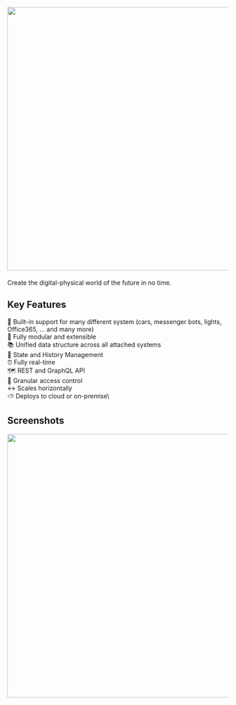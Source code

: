 <h1 align="center">
  <br>
  <a href="https://1src.tech"><img src="https://github.com/janhaa/one/blob/main/2_Logo%20Design%20Handout.png?raw=true" width="600"></a>
</h1>

Create the digital-physical world of the future in no time.

## Key Features

:bricks: Built-in support for many different system (cars, messenger bots, lights, Office365, ... and many more)\
:electric_plug: Fully modular and extensible\
:books: Unified data structure across all attached systems\
:bookmark_tabs: State and History Management\
:alarm_clock: Fully real-time\
:world_map: REST and GraphQL API\
:door: Granular access control\
:left_right_arrow: Scales horizontally\
:partly_sunny: Deploys to cloud or on-premise\

## Screenshots
<a href="https://github.com/janhaa/one/blob/main/thing_state.PNG"><img src="https://github.com/janhaa/one/blob/main/thing_state.PNG" width="600"></a>
